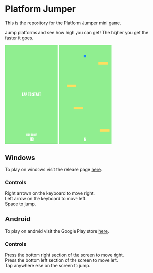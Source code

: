 # Platform Jumper
This is the repository for the Platform Jumper mini game.

Jump platforms and see how high you can get!
The higher you get the faster it goes.

<img src="StoreAssets/platformjumperstart.png" width="170" height="320"> <img src="StoreAssets/platformjumperactive.png" width="170" height="320">

## Windows
To play on windows visit the release page [here](https://github.com/Marcus-Smallman/PlatformJumper/releases).

### Controls
Right arrown on the keyboard to move right.<br />
Left arrow on the keyboard to move left.<br />
Space to jump.

## Android
To play on android visit the Google Play store [here](https://play.google.com/store/apps/details?id=platformjumper.android.release).

### Controls
Press the bottom right section of the screen to move right.<br />
Press the bottom left section of the screen to move left.<br />
Tap anywhere else on the screen to jump.
